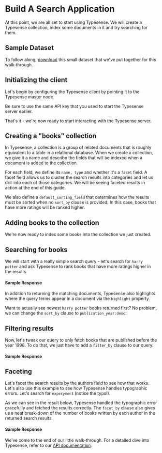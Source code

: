 # Build A Search Application

At this point, we are all set to start using Typesense. We will create a Typesense collection, index some documents in it and try searching for them.

## Sample Dataset

To follow along, [download](https://dl.typesense.org/datasets/books.jsonl.tar.gz) this small dataset that we've put together for this walk-through.

## Initializing the client
Let's begin by configuring the Typesense client by pointing it to the Typesense master node.

Be sure to use the same API key that you used to start the Typesense server earlier.

<Tabs :tabs="['JavaScript','Python','Ruby','Shell']">
  <template v-slot:JavaScript>

```js
    /*
     *  Our Javascript client library works on both the server and the browser.
     *  When using the library on the browser, please be sure to use the
     *  search-only API Key rather than the master API key since the latter
     *  has write access to Typesense and you don't want to expose that.
     */
let client = new Typesense.Client({
  'masterNode': {
    'host': 'localhost',
    'port': '8108',
    'protocol': 'http',
    'apiKey': '<API_KEY>'
  },
  'timeoutSeconds': 2
})
```

  </template>

  <template v-slot:Python>

```py
import typesense

client = typesense.Client({
  'master_node': {
    'host': 'localhost',
    'port': '8108',
    'protocol': 'http',
    'api_key': '<API_KEY>'
  },
  'timeout_seconds': 2
})
```

  </template>
  <template v-slot:Ruby>

```rb
require 'typesense'

client = Typesense::Client.new(
  master_node: {
    host:     'localhost',
    port:     8108,
    protocol: 'http',
    api_key:  '<API_KEY>'
  },
  timeout_seconds: 2
)
```

  </template>
  <template v-slot:Shell>

```bash
export TYPESENSE_API_KEY='<API_KEY>'
export TYPESENSE_MASTER='http://localhost:8108'
```

  </template>
</Tabs>

That's it - we're now ready to start interacting with the Typesense server.

## Creating a "books" collection
In Typesense, a collection is a group of related documents that is roughly equivalent to a table in a relational database. When we create a collection, we give it a name and describe the fields that will be indexed when a document is added to the collection.

<Tabs :tabs="['JavaScript','Python','Ruby','Shell']">
  <template v-slot:JavaScript>

```js
let booksSchema = {
  'name': 'books',
  'fields': [
    {'name': 'title', 'type': 'string' },
    {'name': 'authors', 'type': 'string[]' },
    {'name': 'image_url', 'type': 'string' },

    {'name': 'publication_year', 'type': 'int32' },
    {'name': 'ratings_count', 'type': 'int32' },
    {'name': 'average_rating', 'type': 'float' },

    {'name': 'authors_facet', 'type': 'string[]', 'facet': true },
    {'name': 'publication_year_facet', 'type': 'string', 'facet': true },
  ],
  'default_sorting_field': 'ratings_count'
}

client.collections().create(booksSchema)
  .then(function (data) {
    console.log(data)
  })
```

  </template>

  <template v-slot:Python>

```py
import typesense

books_schema = {
  'name': 'books',
  'fields': [
    {'name': 'title', 'type': 'string' },
    {'name': 'authors', 'type': 'string[]' },
    {'name': 'image_url', 'type': 'string' },

    {'name': 'publication_year', 'type': 'int32' },
    {'name': 'ratings_count', 'type': 'int32' },
    {'name': 'average_rating', 'type': 'float' },

    {'name': 'authors_facet', 'type': 'string[]', 'facet': True },
    {'name': 'publication_year_facet', 'type': 'string', 'facet': True },
  ],
  'default_sorting_field': 'ratings_count'
}

client.collections.create(books_schema)
```

  </template>
  <template v-slot:Ruby>

```rb
require 'typesense'

books_schema = {
  'name' => 'books',
  'fields' => [
    {'name' => 'title', 'type' => 'string' },
    {'name' => 'authors', 'type' => 'string[]' },
    {'name' => 'image_url', 'type' => 'string' },

    {'name' => 'publication_year', 'type' => 'int32' },
    {'name' => 'ratings_count', 'type' => 'int32' },
    {'name' => 'average_rating', 'type' => 'float' },

    {'name' => 'authors_facet', 'type' => 'string[]', 'facet' => true },
    {'name' => 'publication_year_facet', 'type' => 'string', 'facet' => true }
  ],
  'default_sorting_field' => 'ratings_count'
}

client.collections.create(books_schema)
```

  </template>
  <template v-slot:Shell>

```bash
curl "http://localhost:8108/collections" -X POST -H "Content-Type: application/json" \
      -H "X-TYPESENSE-API-KEY: ${TYPESENSE_API_KEY}" -d '{
        "name": "books",
        "fields": [
          {"name": "title", "type": "string" },
          {"name": "authors", "type": "string[]" },
          {"name": "image_url", "type": "string" },

          {"name": "publication_year", "type": "int32" },
          {"name": "ratings_count", "type": "int32" },
          {"name": "average_rating", "type": "float" },

          {"name": "authors_facet", "type": "string[]", "facet": true },
          {"name": "publication_year_facet", "type": "string", "facet": true }
        ],
        "default_sorting_field": "ratings_count"
      }'
```

  </template>
</Tabs>

For each field, we define its `name, type` and whether it's a `facet` field. A facet field allows us to cluster the search results into categories and let us drill into each of those categories. We will be seeing faceted results in action at the end of this guide.

We also define a `default_sorting_field` that determines how the results must be sorted when no `sort_by` clause is provided. In this case, books that have more ratings will be ranked higher.

## Adding books to the collection

We're now ready to index some books into the collection we just created.

<Tabs :tabs="['JavaScript','Python','Ruby','Shell']">
  <template v-slot:JavaScript>

```js
var fs = require('fs');
var readline = require('readline');

readline.createInterface({
    input: fs.createReadStream('/tmp/books.jsonl'),
    terminal: false
}).on('line', function(line) {
   let bookDocument = JSON.parse(line);
   client.collections('books').documents().create(bookDocument)
});

})
```

  </template>

  <template v-slot:Python>

```py
import json
import typesense

with open('/tmp/books.jsonl') as infile:
  for json_line in infile:
    book_document = json.loads(json_line)
    client.collections['books'].documents.create(book_document)
```

  </template>
  <template v-slot:Ruby>

```rb
require 'rubygems'
require 'json'
require 'typesense'

File.readlines('/tmp/books.jsonl').each do |json_line|
  book_document = JSON.parse(json_line)
  client.collections['books'].documents.create(book_document)
end
```

  </template>
  <template v-slot:Shell>

```bash
#!/bin/bash
input="/tmp/books.jsonl"
while IFS= read -r line
do
  curl "$TYPESENSE_MASTER/collections/books/documents" -X POST \
  -H "Content-Type: application/json" \
  -H "X-TYPESENSE-API-KEY: $TYPESENSE_API_KEY" \
  -d "$line"
done < "$input"
```

  </template>
</Tabs>

## Searching for books
We will start with a really simple search query - let's search for `harry potter` and ask Typesense to rank books that have more ratings higher in the results.


<Tabs :tabs="['JavaScript','Python','Ruby','Shell']">
  <template v-slot:JavaScript>

```js
let searchParameters = {
  'q'         : 'harry',
  'query_by'  : 'title',
  'sort_by'   : 'ratings_count:desc'
}

client.collections('books')
  .documents()
  .search(searchParameters)
  .then(function (searchResults) {
    console.log(searchResults)
  })
```

  </template>

  <template v-slot:Python>

```py
search_parameters = {
  'q'         : 'harry',
  'query_by'  : 'title',
  'sort_by'   : 'ratings_count:desc'
}

client.collections['books'].documents.search(search_parameters)
```

  </template>
  <template v-slot:Ruby>

```rb
search_parameters = {
  'q'         => 'harry potter',
  'query_by'  => 'title',
  'sort_by'   => 'ratings_count:desc'
}

client.collections['books'].documents.search(search_parameters)
```

  </template>
  <template v-slot:Shell>

```bash
curl -H "X-TYPESENSE-API-KEY: $TYPESENSE_API_KEY" \
"$TYPESENSE_MASTER/collections/books/documents/search\
?q=harry+potter&query_by=title&sort_by=ratings_count:desc"
```

  </template>
</Tabs>

#### Sample Response

<Tabs :tabs="['JSON']">
  <template v-slot:JSON>

```json
{
  "facet_counts": [],
  "found": 62,
  "hits": [
    {
      "highlights": [
        {
          "field": "title",
          "snippet": "<mark>Harry</mark> <mark>Potter</mark> and the Philosopher's Stone"
        }
      ],
      "document": {
        "authors": [
          "J.K. Rowling", "Mary GrandPré"
        ],
        "authors_facet": [
          "J.K. Rowling", "Mary GrandPré"
        ],
        "average_rating": 4.44,
        "id": "2",
        "image_url": "https://images.gr-assets.com/books/1474154022m/3.jpg",
        "publication_year": 1997,
        "publication_year_facet": "1997",
        "ratings_count": 4602479,
        "title": "Harry Potter and the Philosopher's Stone"
      }
    },
    ...
  ]
}
```

  </template>
</Tabs>


In addition to returning the matching documents, Typesense also highlights where the query terms appear in a document via the `highlight` property.

Want to actually see newest `harry potter` books returned first? No problem, we can change the `sort_by` clause to `publication_year:desc`:

## Filtering results
Now, let's tweak our query to only fetch books that are published before the year 1998. To do that, we just have to add a `filter_by` clause to our query:

<Tabs :tabs="['JavaScript','Python','Ruby','Shell']">
  <template v-slot:JavaScript>

```js
let searchParameters = {
  'q'         : 'harry',
  'query_by'  : 'title',
  'filter_by' : 'publication_year:<1998',
  'sort_by'   : 'publication_year:desc'
}

client.collections('books')
  .documents()
  .search(searchParameters)
  .then(function (searchResults) {
    console.log(searchResults)
  })
```

  </template>

  <template v-slot:Python>

```py
search_parameters = {
  'q'         : 'harry',
  'query_by'  : 'title',
  'filter_by' : 'publication_year:<1998',
  'sort_by'   : 'publication_year:desc'
}

client.collections['books'].documents.search(search_parameters)
```

  </template>
  <template v-slot:Ruby>

```rb
search_parameters = {
  'q'         => 'harry potter',
  'query_by'  => 'title',
  'filter_by' => 'publication_year:<1998',
  'sort_by'   => 'publication_year:desc'
}

client.collections['books'].documents.search(search_parameters)
```

  </template>
  <template v-slot:Shell>

```bash
curl -H "X-TYPESENSE-API-KEY: $TYPESENSE_API_KEY" \
"$TYPESENSE_MASTER/collections/books/documents/search\
?q=harry+potter&query_by=title&sort_by=publication_year:desc\
&filter_by=publication_year:<1998"
```

  </template>
</Tabs>


#### Sample Response

<Tabs :tabs="['JSON']">
  <template v-slot:JSON>

```json
{
  "facet_counts": [],
  "found": 24,
  "hits": [
    {
      "highlights": {
        "title": {
          "field": "title",
          "snippet": "<mark>Harry</mark> <mark>Potter</mark> and the Philosopher's Stone"
        }
      },
      "document": {
        "authors": [
            "J.K. Rowling", "Mary GrandPré"
        ],
        "authors_facet": [
            "J.K. Rowling", "Mary GrandPré"
        ],
        "average_rating": 4.44,
        "id": "2",
        "image_url": "https://images.gr-assets.com/books/1474154022m/3.jpg",
        "publication_year": 1997,
        "publication_year_facet": "1997",
        "ratings_count": 4602479,
        "title": "Harry Potter and the Philosopher's Stone"
      }
    },
    ...
  ]
}
```

  </template>
</Tabs>


## Faceting
Let's facet the search results by the authors field to see how that works. Let's also use this example to see how Typesense handles typographic errors. Let's search for `experyment` (notice the typo!).


<Tabs :tabs="['JavaScript','Python','Ruby','Shell']">
  <template v-slot:JavaScript>

```js
let searchParameters = {
  'q'         : 'experyment',
  'query_by'  : 'title',
  'facet_by' : 'authors_facet',
  'sort_by'   : 'average_rating:desc'
}

client.collections('books')
  .documents()
  .search(searchParameters)
  .then(function (searchResults) {
    console.log(searchResults)
  })
```

  </template>

  <template v-slot:Python>

```py
search_parameters = {
  'q'         : 'experyment',
  'query_by'  : 'title',
  'facet_by' : 'authors_facet',
  'sort_by'   : 'average_rating:desc'
}

client.collections['books'].documents.search(search_parameters)
```

  </template>
  <template v-slot:Ruby>

```rb
search_parameters = {
  'q'         => 'experyment',
  'query_by'  => 'title',
  'facet_by'  => 'authors_facet',
  'sort_by'   => 'average_rating:desc'
}

client.collections['books'].documents.search(search_parameters)
```

  </template>
  <template v-slot:Shell>

```bash
curl -H "X-TYPESENSE-API-KEY: $TYPESENSE_API_KEY" \
"$TYPESENSE_MASTER/collections/books/documents/search\
?q=experyment&query_by=title&sort_by=average_rating:desc\
&facet_by=authors_facet"
```

  </template>
</Tabs>

As we can see in the result below, Typesense handled the typographic error gracefully and fetched the results correctly. The `facet_by` clause also gives us a neat break-down of the number of books written by each author in the returned search results.

#### Sample Response

<Tabs :tabs="['JSON']">
  <template v-slot:JSON>

```json
{
  "facet_counts": [
    {
      "field_name": "authors_facet",
      "counts": [
          {
              "count": 2,
              "value": " Käthe Mazur"
          },
          {
              "count": 2,
              "value": "Gretchen Rubin"
          },
          {
              "count": 2,
              "value": "James Patterson"
          },
          {
              "count": 2,
              "value": "Mahatma Gandhi"
          }
      ]
    }
  ],
  "found": 3,
  "hits": [
    {
      "_highlight": {
        "title": "The Angel <mark>Experiment</mark>"
      },
      "document": {
        "authors": [
            "James Patterson"
        ],
        "authors_facet": [
            "James Patterson"
        ],
        "average_rating": 4.08,
        "id": "569",
        "image_url": "https://images.gr-assets.com/books/1339277875m/13152.jpg",
        "publication_year": 2005,
        "publication_year_facet": "2005",
        "ratings_count": 172302,
        "title": "The Angel Experiment"
      }
    },
    ...
  ]
}
```

  </template>
</Tabs>

We've come to the end of our little walk-through. For a detailed dive into Typesense, refer to our [API documentation](../api/README.md).

